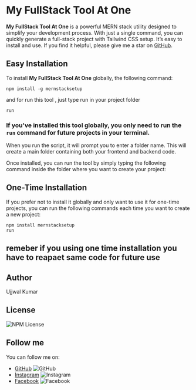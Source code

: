 # My FullStack Tool At One

**My FullStack Tool At One** is a powerful MERN stack utility designed to simplify your development process. With just a single command, you can quickly generate a full-stack project with Tailwind CSS setup. It’s easy to install and use. If you find it helpful, please give me a star on [GitHub](https://github.com/ujjwali2s).

## Easy Installation

To install **My FullStack Tool At One** globally, the following command:
```
npm install -g mernstacksetup
```
and for run this tool , just type run in your project folder
```
run
```
### If you've installed this tool globally, you only need to run the `run` command for future projects in your terminal. 


When you run the script, it will prompt you to enter a folder name. This will create a main folder containing both your frontend and backend code.

Once installed, you can run the tool by simply typing the following command inside the folder where you want to create your project:



## One-Time Installation

If you prefer not to install it globally and only want to use it for one-time projects, you can run the following commands each time you want to create a new project:

```
npm install mernstacksetup
run
```
## remeber if you using one time installation you have to reapaet same code for future use


## Author

Ujjwal Kumar

## License

![NPM License](https://img.shields.io/npm/l/mernstacksetup)

## Follow me

You can follow me on:

- [GitHub](https://github.com/ujjwali2s) ![GitHub](https://img.shields.io/badge/Follow%20Me%20on-GitHub-blue?logo=github)
- [Instagram](https://www.instagram.com/kumarujjwal63) ![Instagram](https://img.shields.io/badge/Follow%20Me%20on-Instagram-purple?logo=instagram)
- [Facebook](https://www.facebook.com/100060247721747) ![Facebook](https://img.shields.io/badge/Follow%20Me%20on-Facebook-blue?logo=facebook)
